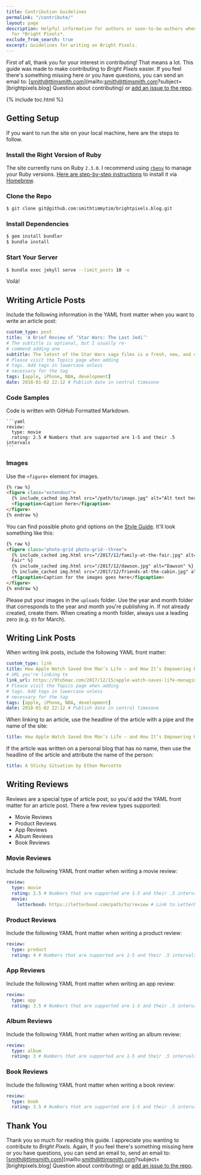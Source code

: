 ```yaml
---
title: Contribution Guidelines
permalink: "/contribute/"
layout: page
description: Helpful information for authors or soon-to-be-authors when writing content
  for *Bright Pixels*.
exclude_from_search: true
excerpt: Guidelines for writing on Bright Pixels.
---
```


First of all, thank you for your interest in contributing! That means a lot. This guide was made to make contributing to _Bright Pixels_ easier. If you feel there's something missing here or you have questions, you can send an email to: [smith@ttimsmith.com](mailto:smith@ttimsmith.com?subject=[brightpixels.blog] Question about contributing) or [add an issue to the repo](https://github.com/smithtimmytim/brightpixels.blog/issues/new).

{% include toc.html %}

## Getting Setup

If you want to run the site on your local machine, here are the steps to follow.

### Install the Right Version of Ruby

The site currently runs on Ruby `2.3.0`. I recommend using [`rbenv`](https://github.com/rbenv/rbenv) to manage your Ruby versions. [Here are step-by-step instructions](https://github.com/rbenv/rbenv#homebrew-on-macos) to install it via [Homebrew](https://brew.sh/).

### Clone the Repo

```sh
$ git clone git@github.com:smithtimmytim/brightpixels.blog.git
```

### Install Dependencies

```sh
$ gem install bundler
$ bundle install
```

### Start Your Server

```sh
$ bundle exec jekyll serve --limit_posts 10 -o
```

Voilà!

## Writing Article Posts

Include the following information in the YAML front matter when you want to write an article post:

```yaml
custom_type: post
title: 'A Brief Review of ‘Star Wars: The Last Jedi’'
# The subtitle is optional, but I usually re-
# commend adding one
subtitle: The latest of the Star Wars saga films is a fresh, new, and exciting chapter of my favorite franchise
# Please visit the Topics page when adding
# tags. Add tags in lowercase unless
# necessary for the tag
tags: [apple, iPhone, NBA, development]
date: 2018-01-02 22:12 # Publish date in central timezone
```

### Code Samples

Code is written with GitHub Formatted Markdown.

    ```yaml
    review:
      type: movie
      rating: 2.5 # Numbers that are supported are 1-5 and their .5 intervals
    ```

### Images

Use the `<figure>` element for images.

```html
{% raw %}
<figure class="extendout">
  {% include_cached img.html src="/path/to/image.jpg" alt="Alt text here" %}
  <figcaption>Caption here</figcaption>
</figure>
{% endraw %}
```

You can find possible photo grid options on the [Style Guide](/styleguide). It'll look something like this:

```html
{% raw %}
<figure class="photo-grid photo-grid--three">
  {% include_cached img.html src="/2017/12/family-at-the-fair.jpg" alt="Family at the
  Fair" %}
  {% include_cached img.html src="/2017/12/dawson.jpg" alt="Dawson" %}
  {% include_cached img.html src="/2017/12/friends-at-the-cabin.jpg" alt="Friends at the Cabin" %}
  <figcaption>Caption for the images goes here</figcaption>
</figure>
{% endraw %}
```

Please put your images in the `uploads` folder. Use the year and month folder that corresponds to the year and month you're publishing in. If not already created, create them. When creating a month folder, always use a leading zero (e.g. `03` for March).

## Writing Link Posts

When writing link posts, include the following YAML front matter:

```yaml
custom_type: link
title: How Apple Watch Saved One Man’s Life — and How It’s Empowering Him After His Heart Attack | 9to5Mac
# URL you're linking to
link_url: https://9to5mac.com/2017/12/15/apple-watch-saves-life-managing-heart-attack/
# Please visit the Topics page when adding
# tags. Add tags in lowercase unless
# necessary for the tag
tags: [apple, iPhone, NBA, development]
date: 2018-01-02 22:12 # Publish date in central timezone
```

When linking to an article, use the headline of the article with a pipe and the name of the site:

```yaml
title: How Apple Watch Saved One Man’s Life — and How It’s Empowering Him After His Heart Attack | 9to5Mac
```

If the article was written on a personal blog that has no name, then use the headline of the article and attribute the name of the person:

```yaml
title: A Sticky Situation by Ethan Marcotte
```

## Writing Reviews

Reviews are a special type of article post, so you'd add the YAML front matter for an article post. There a few review types supported:

- Movie Reviews
- Product Reviews
- App Reviews
- Album Reviews
- Book Reviews

### Movie Reviews

Include the following YAML front matter when writing a movie review:

```yaml
review:
  type: movie
  rating: 2.5 # Numbers that are supported are 1-5 and their .5 intervals
  movie:
    letterboxd: https://letterboxd.com/path/to/review # Link to Letterboxd review
```

### Product Reviews

Include the following YAML front matter when writing a product review:

```yaml
review:
  type: product
  rating: 4 # Numbers that are supported are 1-5 and their .5 intervals
```

### App Reviews

Include the following YAML front matter when writing an app review:

```yaml
review:
  type: app
  rating: 3.5 # Numbers that are supported are 1-5 and their .5 intervals
```

### Album Reviews

Include the following YAML front matter when writing an album review:

```yaml
review:
  type: album
  rating: 3 # Numbers that are supported are 1-5 and their .5 intervals
```

### Book Reviews

Include the following YAML front matter when writing a book review:

```yaml
review:
  type: book
  rating: 3.5 # Numbers that are supported are 1-5 and their .5 intervals
```

## Thank You

Thank you so much for reading this guide. I appreciate you wanting to contribute to _Bright Pixels_. Again, If you feel there's something missing here or you have questions, you can send an email to, send an email to: [smith@ttimsmith.com](mailto:smith@ttimsmith.com?subject=[brightpixels.blog] Question about contributing) or [add an issue to the repo](https://github.com/smithtimmytim/brightpixels.blog/issues/new).
